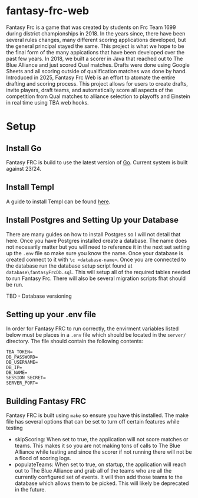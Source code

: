 # fantasy-frc-web

Fantasy Frc is a game that was created by students on Frc Team 1699 during district championships in 2018. In the years since, there have
been several rules changes, many different scoring applications developed, but the general principal stayed the same. This project is
what we hope to be the final form of the many appications that have been developed over the past few years. In 2018, we built a scorer
in Java that reached out to The Blue Alliance and just scored Qual matches. Drafts were done using Google Sheets and all scoring outside of
qualification matches was done by hand. Introduced in 2025, Fantasy Frc Web is an effort to atomate the entire drafting and scoring process.
This project allows for users to create drafts, invite players, draft teams, and automatically score all aspects of the competition from
Qual matches to alliance selection to playoffs and Einstein in real time using TBA web hooks. 

# Setup

## Install Go
Fantasy FRC is build to use the latest version of [Go](https://go.dev/doc/install). Current system is built against 23/24.

## Install Templ
A guide to install Templ can be found [here](https://templ.guide/quick-start/installation/).

## Install Postgres and Setting Up your Database
There are many guides on how to install Postgres so I will not detail that here. Once you have Postgres installed create a database.
The name does not necesarily matter but you will need to reference it in the next set setting up the `.env` file so make sure you know the name.
Once your database is created connect to it with `\c <database-name>`. Once you are connected to the database run the database setup script found
at `database\fantasyFrcDb.sql`. This will setup all of the required tables needed to run Fantasy Frc. There will also be several migration scripts fhat should be run. 

TBD - Database versioning

## Setting up your .env file

In order for Fantasy FRC to run correctly, the envirment variables
listed below must be places in a `.env` file which should be located in the `server/` directory.
The file should contain the following contents:
```
TBA_TOKEN=
DB_PASSWORD=
DB_USERNAME=
DB_IP=
DB_NAME=
SESSION_SECRET=
SERVER_PORT=
```

## Building Fantasy FRC

Fantasy FRC is built using `make` so ensure you have this installed.
The make file has several options that can be set to turn off certain features while testing
- skipScoring: When set to true, the application will not score matches or teams. This makes
it so you are not making tons of calls to The Blue Alliance while testing and since the scorer
if not running there will not be a flood of scoring logs. 
- populateTeams: When set to true, on startup, the application will reach out to The Blue Alliance
and grab all of the teams who are all the currently configured set of events. It will then add
those teams to the database which allows them to be picked. This will likely be deprecated in the future. 
